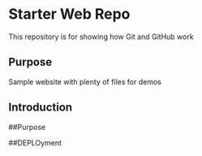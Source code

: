 # Starter Web Repo

This repository is for showing how Git and GitHub work

## Purpose

Sample website with plenty of files for demos

## Introduction

##Purpose

##DEPLOyment